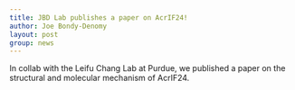 ```yaml
---
title: JBD Lab publishes a paper on AcrIF24!
author: Joe Bondy-Denomy
layout: post
group: news
---
```

In collab with the Leifu Chang Lab at Purdue, we published a paper on the structural and molecular mechanism of AcrIF24. 

